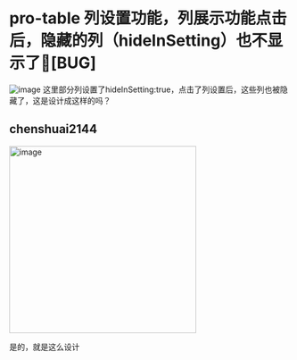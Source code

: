 # pro-table 列设置功能，列展示功能点击后，隐藏的列（hideInSetting）也不显示了🐛[BUG]

![image](https://user-images.githubusercontent.com/120008663/210740668-c7aeff81-0ffa-48b2-82be-5e0d57b71c44.png)
这里部分列设置了hideInSetting:true，点击了列设置后，这些列也被隐藏了，这是设计成这样的吗？

## chenshuai2144

<img width="335" alt="image" src="https://user-images.githubusercontent.com/8186664/217462404-a9909413-6ea8-40e4-9cef-43de6a33c1f4.png">

是的，就是这么设计
